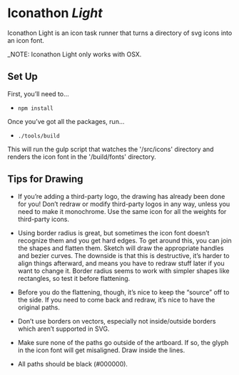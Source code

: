 # Iconathon *Light*

Iconathon Light is an icon task runner that turns a directory of svg icons into an icon font.

_NOTE: Iconathon Light only works with OSX.


## Set Up

First, you’ll need to…

- `npm install`

Once you’ve got all the packages, run…

- `./tools/build`

This will run the gulp script that watches the '/src/icons' directory and renders the icon font in the '/build/fonts' directory.


## Tips for Drawing

- If you’re adding a third-party logo, the drawing has already been done for you!
  Don’t redraw or modify third-party logos in any way, unless you need to make it
  monochrome. Use the same icon for all the weights for third-party icons.

- Using border radius is great, but sometimes the icon font doesn’t recognize
  them and you get hard edges. To get around this, you can join the
  shapes and flatten them. Sketch will draw the appropriate handles and bezier
  curves. The downside is that this is destructive, it’s harder to align things
  afterward, and means you have to redraw stuff later if you want to change it.
  Border radius seems to work with simpler shapes like rectangles, so test it
  before flattening.

- Before you do the flattening, though, it’s nice to keep the “source” off to
  the side. If you need to come back and redraw, it’s nice to have the original
  paths.

- Don’t use borders on vectors, especially not inside/outside borders which aren’t
  supported in SVG.

- Make sure none of the paths go outside of the artboard. If so, the
  glyph in the icon font will get misaligned. Draw inside the lines.

- All paths should be black (#000000).
